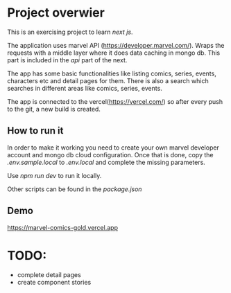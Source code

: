 # Project overwier

This is an exercising project to learn _next js_.

The application uses marvel API (https://developer.marvel.com/).
Wraps the requests with a middle layer where it does data caching in mongo db. This part is included in the _api_ part of the next.

The app has some basic functionalities like listing comics, series, events, characters etc and detail pages 
for them.
There is also a search which searches in different areas like comics, series, events.

The app is connected to the vercel(https://vercel.com/) so after every push to the git, a new build is created. 

## How to run it

In order to make it working you need to create your own marvel developer account and mongo db cloud configuration.
Once that is done, copy the _.env.sample.local_ to _.env.local_ and complete the missing parameters.

Use _npm run dev_ to run it locally.

Other scripts can be found in the _package.json_

## Demo
https://marvel-comics-gold.vercel.app

# TODO:

- complete detail pages
- create component stories
